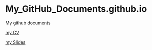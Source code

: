 # My_GitHub_Documents.github.io
My github documents

[my CV]( file:///C:/Users/cnarayana2/OneDrive%20-%20University%20of%20Nebraska-Lincoln/Fall%202023/STAT_850/HW_10_1/hw10-professional-communication-ChathurikaHarshani/CV_ChathurikaNarayana.html)

[my Slides](file:///C:/Users/cnarayana2/OneDrive%20-%20University%20of%20Nebraska-Lincoln/Fall%202023/STAT_850/HW_10_1/My_GitHub_Documents.github.io/htmlPresentation.html#(1))

